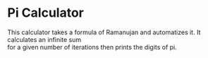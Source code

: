 # Pi Calculator

This calculator takes a formula of 
Ramanujan and automatizes it. 
It calculates an infinite sum  
for a given number of iterations then 
prints the digits of pi.